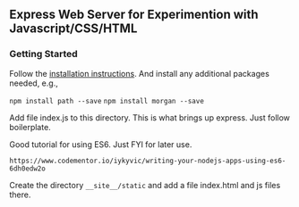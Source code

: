 ## Express Web Server for Experimention with Javascript/CSS/HTML

### Getting Started

Follow the [installation instructions](https://expressjs.com/en/starter/installing.html).
And install any additional packages needed, e.g., 

`npm install path --save`
`npm install morgan --save`

Add file index.js to this directory. This is what brings up express.
Just follow boilerplate.

Good tutorial for using ES6. Just FYI for later use.

    https://www.codementor.io/iykyvic/writing-your-nodejs-apps-using-es6-6dh0edw2o

Create the directory `__site__/static` and add a file index.html and js files
there. 



